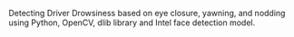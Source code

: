 Detecting Driver Drowsiness based on eye closure, yawning, and nodding using Python, OpenCV, dlib library and Intel face detection model.
